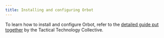 ```yaml
---
title: Installing and configuring Orbot
---
```

To learn how to install and configure Orbot, refer to the [detailed guide put together](https://securityinabox.org/en/women-hrds/orbot/android) by the Tactical Technology Collective.
